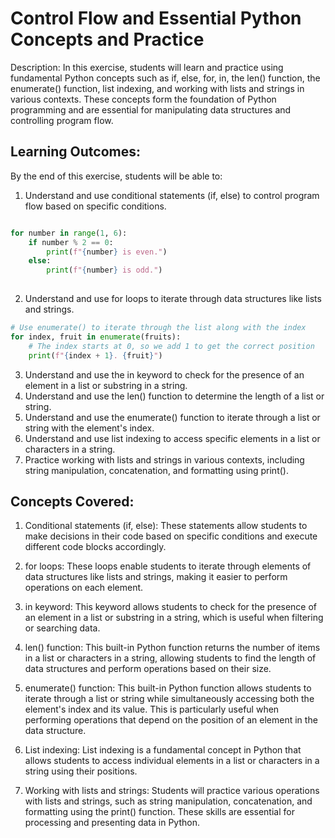 # Control Flow and Essential Python Concepts and Practice

Description: In this exercise, students will learn and practice using fundamental Python concepts such as if, else, for, in, the len() function, the enumerate() function, list indexing, and working with lists and strings in various contexts. These concepts form the foundation of Python programming and are essential for manipulating data structures and controlling program flow.

## Learning Outcomes:

By the end of this exercise, students will be able to:

1. Understand and use conditional statements (if, else) to control program flow based on specific conditions.
```python

for number in range(1, 6):
    if number % 2 == 0:
        print(f"{number} is even.")
    else:
        print(f"{number} is odd.")
        
```
2. Understand and use for loops to iterate through data structures like lists and strings.

```python
# Use enumerate() to iterate through the list along with the index
for index, fruit in enumerate(fruits):
    # The index starts at 0, so we add 1 to get the correct position
    print(f"{index + 1}. {fruit}")
```
3. Understand and use the in keyword to check for the presence of an element in a list or substring in a string.
4. Understand and use the len() function to determine the length of a list or string.
5. Understand and use the enumerate() function to iterate through a list or string with the element's index.
6. Understand and use list indexing to access specific elements in a list or characters in a string.
7. Practice working with lists and strings in various contexts, including string manipulation, concatenation, and formatting using print().

## Concepts Covered:

1. Conditional statements (if, else): These statements allow students to make decisions in their code based on specific conditions and execute different code blocks accordingly.

2. for loops: These loops enable students to iterate through elements of data structures like lists and strings, making it easier to perform operations on each element.

3. in keyword: This keyword allows students to check for the presence of an element in a list or substring in a string, which is useful when filtering or searching data.

4. len() function: This built-in Python function returns the number of items in a list or characters in a string, allowing students to find the length of data structures and perform operations based on their size.

5. enumerate() function: This built-in Python function allows students to iterate through a list or string while simultaneously accessing both the element's index and its value. This is particularly useful when performing operations that depend on the position of an element in the data structure.

6. List indexing: List indexing is a fundamental concept in Python that allows students to access individual elements in a list or characters in a string using their positions.

7. Working with lists and strings: Students will practice various operations with lists and strings, such as string manipulation, concatenation, and formatting using the print() function. These skills are essential for processing and presenting data in Python.

